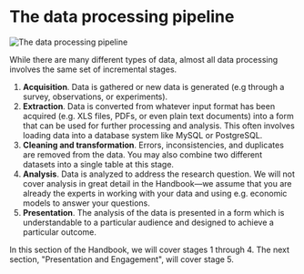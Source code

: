 # The data processing pipeline

![The data processing pipeline](http://i.imgur.com/JXmQs6e.jpg)

While there are many different types of data, almost all data processing involves the same set of incremental stages.

1. **Acquisition**. Data is gathered or new data is generated (e.g through a survey, observations, or experiments).
2. **Extraction**. Data is converted from whatever input format has been acquired (e.g. XLS files, PDFs, or even plain text documents) into a form that can be used for further processing and analysis. This often involves loading data into a database system like MySQL or PostgreSQL.
3. **Cleaning and transformation**. Errors, inconsistencies, and duplicates are removed from the data. You may also combine two different datasets into a single table at this stage.
4. **Analysis**. Data is analyzed to address the research question. We will not cover analysis in great detail in the Handbook—we assume that you are already the experts in working with your data and using e.g. economic models to answer your questions.
5. **Presentation**. The analysis of the data is presented in a form which is understandable to a particular audience and designed to achieve a particular outcome.

In this section of the Handbook, we will cover stages 1 through 4. The next section, "Presentation and Engagement", will cover stage 5.
